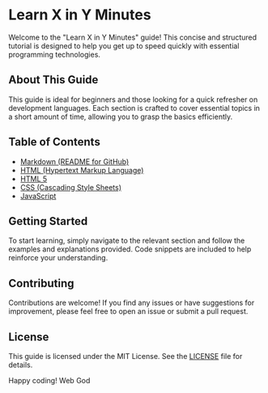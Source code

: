 # Learn X in Y Minutes

Welcome to the "Learn X in Y Minutes" guide! This concise and structured tutorial is designed to help you get up to speed quickly with essential programming technologies.

## About This Guide

This guide is ideal for beginners and those looking for a quick refresher on development languages. Each section is crafted to cover essential topics in a short amount of time, allowing you to grasp the basics efficiently.

## Table of Contents

- [Markdown (README for GitHub)](markdown.md)
- [HTML (Hypertext Markup Language)](html.md)
- [HTML 5](html5.md)
- [CSS (Cascading Style Sheets)](css.md)
- [JavaScript](js.md)

## Getting Started

To start learning, simply navigate to the relevant section and follow the examples and explanations provided. Code snippets are included to help reinforce your understanding.

## Contributing

Contributions are welcome! If you find any issues or have suggestions for improvement, please feel free to open an issue or submit a pull request.

## License

This guide is licensed under the MIT License. See the [LICENSE](LICENSE) file for details.

Happy coding!
Web God
